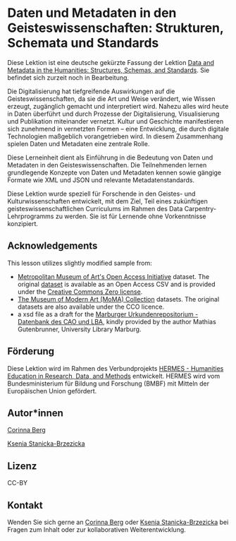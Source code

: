 # Daten und Metadaten in den Geisteswissenschaften: Strukturen, Schemata und Standards

Diese Lektion ist eine deutsche gekürzte Fassung der Lektion [Data and Metadata in the Humanities: Structures, Schemas, and Standards](https://hermes-dkz.github.io/metadata_lesson/). Sie befindet sich zurzeit noch in Bearbeitung.

Die Digitalisierung hat tiefgreifende Auswirkungen auf die Geisteswissenschaften, da sie die Art und Weise verändert, wie Wissen erzeugt, zugänglich gemacht und interpretiert wird. Nahezu alles wird heute in Daten überführt und durch Prozesse der Digitalisierung, Visualisierung und Publikation miteinander vernetzt. Kultur und Geschichte manifestieren sich zunehmend in vernetzten Formen – eine Entwicklung, die durch digitale Technologien maßgeblich vorangetrieben wird. In diesem Zusammenhang spielen Daten und Metadaten eine zentrale Rolle.

Diese Lerneinheit dient als Einführung in die Bedeutung von Daten und Metadaten in den Geisteswissenschaften. Die Teilnehmenden lernen grundlegende Konzepte von Daten und Metadaten kennen sowie gängige Formate wie XML und JSON und relevante Metadatenstandards.

Diese Lektion wurde speziell für Forschende in den Geistes- und Kulturwissenschaften entwickelt, mit dem Ziel, Teil eines zukünftigen geisteswissenschaftlichen Curriculums im Rahmen des Data Carpentry-Lehrprogramms zu werden. Sie ist für Lernende ohne Vorkenntnisse konzipiert. 

## Acknowledgements

This lesson utilizes slightly modified sample from:
* [Metropolitan Museum of Art's Open Access Initiative](https://www.metmuseum.org/about-the-met/policies-and-documents/open-access) dataset. The original [dataset](https://github.com/metmuseum/openaccess) is available as an Open Access CSV and is provided under the [Creative Commons Zero license](https://creativecommons.org/publicdomain/zero/1.0/).
* [The Museum of Modern Art (MoMA) Collection](https://github.com/MuseumofModernArt/collection) datasets. The original datasets are also available under the CCO licence.
* a xsd file as a draft for the [Marburger Urkundenrepositorium - Datenbank des CAO und LBA](https://urkundenrepositorium.uni-marburg.de/home), kindly provided by the author Mathias Gutenbrunner, University Library Marburg. 


## Förderung

Diese Lektion wird im Rahmen des Verbundprojekts [HERMES - Humanities Education in Research, Data, and Methods](hermes-hub.de) entwickelt. HERMES wird vom Bundesministerium für Bildung und Forschung (BMBF) mit Mitteln der Europäischen Union gefördert.

## Autor*innen

[Corinna Berg](https://github.com/KassieBee) 

[Ksenia Stanicka-Brzezicka](https://github.com/kseniastanicka) 

## Lizenz
CC-BY 

## Kontakt
Wenden Sie sich gerne an [Corinna Berg](https://github.com/KassieBee) oder [Ksenia Stanicka-Brzezicka](https://github.com/kseniastanicka) bei Fragen zum Inhalt oder zur kollaborativen Weiterentwicklung. 
